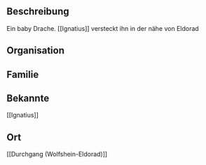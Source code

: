 ## Beschreibung
Ein baby Drache. [[Ignatius]] versteckt ihn in der nähe von Eldorad

## Organisation


## Familie


## Bekannte
[[Ignatius]]

## Ort
[[Durchgang (Wolfshein-Eldorad)]]